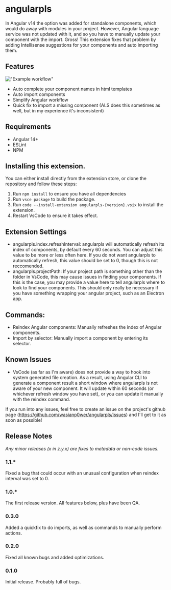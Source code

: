 # angularpls

In Angular v14 the option was added for standalone components, which would do away with modules in your project. However, Angular language service was not updated with it, and so you have to manually update your component with the import. Gross! This extension fixes that problem by adding Intellisense suggestions for your components and auto importing them.

## Features

!["Example workflow"](https://media.giphy.com/media/v1.Y2lkPTc5MGI3NjExM3M2cTFudGw2OWJ4cGljdWQ5amFuaWV5aGRtbWJxbTQxemF5cDF1NSZlcD12MV9pbnRlcm5hbF9naWZfYnlfaWQmY3Q9Zw/sXnMe8ZYtkbFxhCQQ9/giphy.gif)

- Auto complete your component names in html templates
- Auto import components
- Simplify Angular workflow
- Quick fix to import a missing component (ALS does this sometimes as well, but in my experience it's inconsistent)

## Requirements

- Angular 14+
- ESLint
- NPM

## Installing this extension.

You can either install directly from the extension store, or clone the repository and follow these steps:

1. Run `npm install` to ensure you have all dependencies
2. Run `vsce package` to build the package.
3. Run `code --install-extension angularpls-{version}.vsix` to install the extension.
4. Restart VsCode to ensure it takes effect.

## Extension Settings

- angularpls.index.refreshInterval: angularpls will automatically refresh its index of components, by default every 60 seconds. You can adjust this value to be more or less often here. If you do not want angularpls to automatically refresh, this value should be set to 0, though this is not reccomended.
- angularpls.projectPath: If your project path is something other than the folder in VsCode, this may cause issues in finding your components. If this is the case, you may provide a value here to tell angularpls where to look to find your components. This should only really be necessary if you have something wrapping your angular project, such as an Electron app.

## Commands:

- Reindex Angular components: Manually refreshes the index of Angular components.
- Import by selector: Manually import a component by entering its selector.

## Known Issues

- VsCode (as far as I'm aware) does not provide a way to hook into system generated file creation. As a result, using Angular CLI to generate a component result a short window where angularpls is not aware of your new component. It will update within 60 seconds (or whichever refresh window you have set), or you can update it manually with the reindex command.

If you run into any issues, feel free to create an issue on the project's github page (https://github.com/wasianp0wer/angularpls/issues) and I'll get to it as soon as possible!

## Release Notes

*Any minor releases (x in z.y.x) are fixes to metadata or non-code issues.*

### 1.1.\*

Fixed a bug that could occur with an unusual configuration when reindex interval was set to 0. 

### 1.0.\*

The first release version. All features below, plus have been QA. 

### 0.3.0

Added a quickfix to do imports, as well as commands to manually perform actions.

### 0.2.0

Fixed all known bugs and added optimizations.

### 0.1.0

Initial release. Probably full of bugs.
